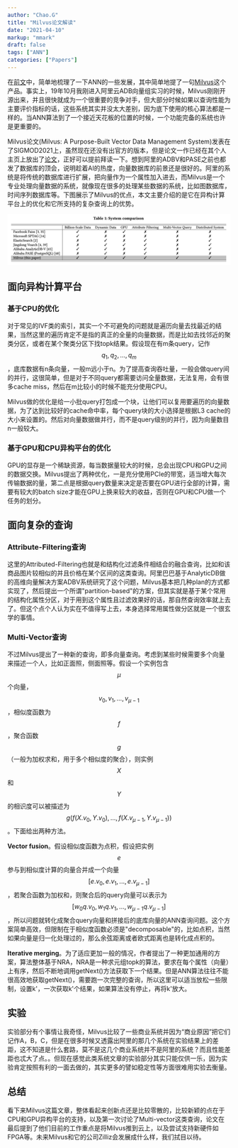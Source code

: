 ```yaml
---
author: "Chao.G"
title: "Milvus论文解读"
date: "2021-04-10"
markup: "mmark"
draft: false
tags: ["ANN"]
categories: ["Papers"]
---
```


在[前文](https://chasingegg.github.io/2021/2021-03-05-ann)中，简单地梳理了一下ANN的一些发展，其中简单地提了一句[Milvus](https://github.com/milvus-io/milvus)这个产品。事实上，19年10月我刚进入阿里云ADB向量组实习的时候，Milvus刚刚开源出来，并且很快就成为一个很重要的竞争对手，但大部分时候如果以查询性能为主要评价指标的话，这些系统其实并没太大差别，因为底下使用的核心算法都是一样的。当ANN算法到了一个接近天花板的位置的时候，一个功能完备的系统也许是更重要的。

Milvus论文(Milvus: A Purpose-Built Vector Data Management System)发表在了SIGMOD2021上，虽然现在还没有出官方的版本，但是论文一作已经在其个人主页上放出了[论文](https://www.cs.purdue.edu/homes/csjgwang/pubs/SIGMOD21_Milvus.pdf)，正好可以提前拜读一下。想到阿里的ADBV和PASE之前也都发了数据库的顶会，说明趁着AI的热度，向量数据库的前景还是很好的。阿里的系统是将传统的数据库进行扩展，把向量作为一个属性加入进去，而Milvus是一个专业处理向量数据的系统，就像现在很多的处理某些数据的系统，比如图数据库，时间序列数据库等。下图展示了Milvus的优点，本文主要介绍的是它在异构计算平台上的优化和它所支持的复杂查询上的优势。

![milvus-system](/assets/milvus-system.png)

## 面向异构计算平台

### 基于CPU的优化

对于常见的IVF类的索引，其实一个不可避免的问题就是遍历向量去找最近的结果，当然这里的遍历肯定不是指的真正的全量的向量数据，而是比如去找邻近的聚类分区，或者在某个聚类分区下找topk结果。假设现在有m条query，记作$$q_1, q_2, ..., q_m$$，底库数据有n条向量，一般m远小于n。为了提高查询吞吐量，一般会做query间的并行，这很简单，但是对于不同query都需要访问全量数据，无法复用，会有很多cache miss，然后在m比较小的时候不能充分使用CPU。

Milvus做的优化是给一小批query打包成一个块，让他们可以复用要遍历的向量数据，为了达到比较好的cache命中率，每个query块的大小选择是根据L3 cache的大小来设置的。然后对向量数据做并行，而不是query级别的并行，因为向量数目n一般较大。

### 基于GPU和CPU异构平台的优化

GPU的显存是一个稀缺资源，每当数据量较大的时候，总会出现CPU和GPU之间的数据交换。Milvus提出了两种优化，一是充分使用PCIe的带宽，适当增大每次传输数据的量，第二点是根据query数量来决定是否要在GPU进行全部的计算，需要有较大的batch size才能在GPU上换来较大的收益，否则在GPU和CPU做一个任务的划分。

## 面向复杂的查询

### Attribute-Filtering查询

这里的Attributed-Filtering也就是和结构化过滤条件相结合的融合查询，比如和该商品图片较相似的并且价格在某个区间的这类查询。阿里巴巴基于AnalyticDB做的高维向量解决方案ADBV系统研究了这个问题，Milvus基本把几种plan的方式都实现了，然后提出一个所谓"partition-based"的方案，但其实就是基于某个常用的结构化属性分区，对于用到这个属性且过滤效果好的话，那自然查询效率就上去了。但这个点个人认为实在不值得写上去，本身选择常用属性做分区就是一个很玄学的事情。

### Multi-Vector查询

不过Milvus提出了一种新的查询，即多向量查询。考虑到某些时候需要多个向量来描述一个人，比如正面照，侧面照等。假设一个实例包含$$μ$$个向量，$$v_0, v_1, ..., v_{μ-1}$$，相似度函数为$$f$$，聚合函数$$g$$（一般为加权求和，用于多个相似度的聚合），则实例$$X$$和$$Y$$的相识度可以被描述为$$g(f(X.v_0, Y.v_0), ..., f(X.v_{μ-1}, Y.v_{μ-1}))$$。下面给出两种方法。

**Vector fusion**。假设相似度函数为点积，假设把实例$$e$$参与到相似度计算的向量合并成一个向量$$[e.v_0, e.v_1, ..., e.v_{μ-1}]$$，若聚合函数为加权和，则聚合后的query向量可以表示为$$[w_0 q.v_0, w_1 q.v_1, ..., w_{μ-1} q.v_{μ-1}]$$，所以问题就转化成聚合query向量和拼接后的底库向量的ANN查询问题。这个方案简单高效，但限制在于相似度函数必须是"decomposable"的，比如点积，当然如果向量是归一化处理过的，那么余弦距离或者欧式距离也是转化成点积的。

**Iterative merging**。为了适应更加一般的情况，作者提出了一种更加通用的方案，算法整体基于NRA，NRA是一种求元组topk的算法，要求在每个属性（向量）上有序，然后不断地调用getNext()方法获取下一个结果。但是ANN算法往往不能很高效地获取getNext()，需要跑一次完整的查询，所以这里可以适当放松一些限制，设置k'，一次获取k'个结果，如果算法没有停止，再将k'放大。

## 实验

实验部分有个事情让我奇怪，Milvus比较了一些商业系统并因为“商业原因”把它们记作A，B，C，但是在很多时候又透露出阿里的那几个系统在实验结果上的差距，这不知道是什么套路，莫不是这几个商业系统并不是阿里的系统？而且性能差距也忒大了点。。但现在感觉此类系统文章的实验部分其实只能仅供一乐，因为实验肯定按照有利的一面去做的，其实更多的譬如稳定性等方面很难用实验去衡量。

## 总结

看下来Milvus这篇文章，整体看起来创新点还是比较零散的，比较新颖的点在于CPU和GPU异构平台的支持，以及第一次讨论了Multi-vector这类查询，论文在最后提到了他们目前的工作重点是将Milvus推到云上，以及尝试支持新硬件如FPGA等。未来Milvus和它的公司Zilliz会发展成什么样，我们拭目以待。
